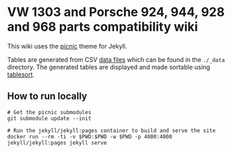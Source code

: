 # VW 1303 and Porsche 924, 944, 928 and 968 parts compatibility wiki

This wiki uses the [picnic](https://github.com/kasperisager/picnic) theme for Jekyll.

Tables are generated from CSV [data files](https://jekyllrb.com/docs/datafiles/) which can be found in the `./_data` directory.
The generated tables are displayed and made sortable using [tablesort](http://tristen.ca/tablesort/demo/).

## How to run locally
```
# Get the picnic submodules
git submodule update --init

# Run the jekyll/jekyll:pages container to build and serve the site
docker run --rm -ti -v $PWD:$PWD -w $PWD -p 4000:4000 jekyll/jekyll:pages jekyll serve
```
